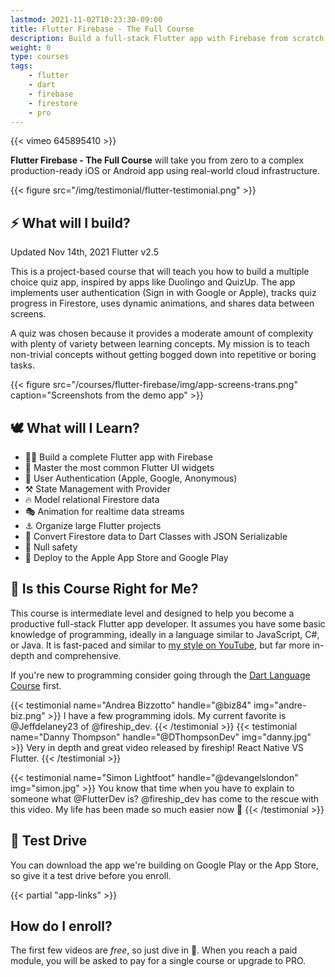 ```yaml
---
lastmod: 2021-11-02T10:23:30-09:00
title: Flutter Firebase - The Full Course
description: Build a full-stack Flutter app with Firebase from scratch. 
weight: 0
type: courses
tags: 
    - flutter
    - dart
    - firebase
    - firestore
    - pro
---
```


{{< vimeo 645895410 >}}

**Flutter Firebase - The Full Course** will take you from zero to a complex production-ready iOS or Android app using real-world cloud infrastructure. 

{{< figure src="/img/testimonial/flutter-testimonial.png" >}}

## ⚡ What will I build?

<span class="tag tag-sm tag-pro">Updated Nov 14th, 2021</span> <span class="tag tag-sm tag-flutter">Flutter v2.5</span>

This is a project-based course that will teach you how to build a multiple choice quiz app, inspired by apps like Duolingo and QuizUp. The app implements user authentication (Sign in with Google or Apple), tracks quiz progress in Firestore, uses dynamic animations, and shares data between screens. 

A quiz was chosen because it provides a <span class="hi">moderate amount of complexity with plenty of variety</span> between learning concepts. My mission is to teach non-trivial concepts without getting bogged down into repetitive or boring tasks.

{{< figure src="/courses/flutter-firebase/img/app-screens-trans.png" caption="Screenshots from the demo app" >}}


## 🕊️ What will I Learn?

- 👨‍🎤 Build a complete Flutter app with Firebase 
- 🐣 Master the most common Flutter UI widgets
- 🔏 User Authentication (Apple, Google, Anonymous)
- ⚒️ State Management with Provider
- 🔥 Model relational Firestore data 
- 🎭 Animation for realtime data streams
- ⚓ Organize large Flutter projects
- 🤖 Convert Firestore data to Dart Classes with JSON Serializable
- 🦺 Null safety
- 🚀 Deploy to the Apple App Store and Google Play


## 🤔 Is this Course Right for Me?

This course is intermediate level and designed to help you become a productive full-stack Flutter app developer. It assumes you have some basic knowledge of programming, ideally in a language similar to JavaScript, C#, or Java. It is fast-paced and similar to [my style on YouTube](https://www.youtube.com/fireship), but far more in-depth and comprehensive.

If you're new to programming consider going through the [Dart Language Course](/courses/dart) first. 

<div class="row tweet-grid">
{{< testimonial name="Andrea Bizzotto" handle="@biz84" img="andre-biz.png" >}}
    I have a few <span class="hi">programming idols</span>. My current favorite is @Jeffdelaney23 of @fireship_dev.
{{< /testimonial >}}
{{< testimonial name="Danny Thompson" handle="@DThompsonDev" img="danny.jpg" >}}
Very in depth and <span class="hi">great video</span> released by fireship! React Native VS Flutter.
{{< /testimonial >}}

{{< testimonial name="Simon Lightfoot" handle="@devangelslondon" img="simon.jpg" >}}
You know that time when you have to explain to someone what @FlutterDev is? <span class="hi">@fireship_dev has come to the rescue</span> with this video. My life has been made so much easier now 💙
{{< /testimonial >}}
</div>

## 🚀 Test Drive

You can download the app we're building on Google Play or the App Store, so give it a test drive before you enroll. 

{{< partial "app-links" >}}

## How do I enroll?

The first few videos are *free*, so just dive in 🤿. When you reach a paid module, you will be asked to pay for a single course or upgrade to PRO. 




